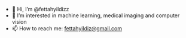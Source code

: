 - 👋 Hi, I’m @fettahyildizz
- 👀 I’m interested in machine learning, medical imaging and computer vision
- 📫 How to reach me: fettahyildiz@gmail.com

